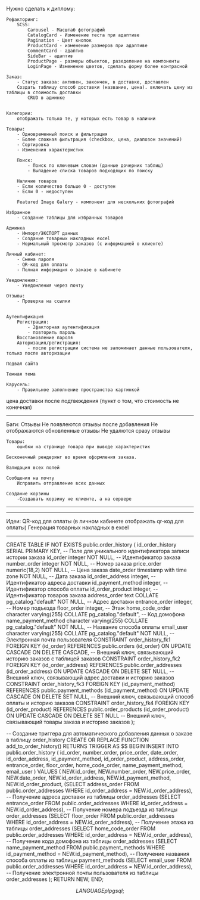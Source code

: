 Нужно сделать к диплому:

    Рефакторинг:
        SCSS:
            Carousel - Масштаб фотографий
            CatalogCard - Изменение теста при адаптиве
            Pagination - Цвет кнопок
            ProductCard - изменение размеров при адаптиве
            CommentCard - адаптив
            SideBar - адаптив
            ProductPage - размеры объектов, разеделение на компоненты
            LoginPage - Изменение цветов, сделать форму более контрасной

    Заказ:
        - Статус заказа: активен, закончен, в доставке, доставлен
        Создать таблицу способ доставки (название, цена). включать цену из таблицы в стоимость доставки
            CRUD в админке


    Категории:
        отображать только те, у которых есть товар в наличии

    Товары:
        - Одновременный поиск и фильтрация
        - Более сложная фильтрация (checkbox, цена, диапозон значений)
        - Сортировка
        - Изменения характеристик

        Поиск:
            - Поиск по ключевым словам (данные дочерних таблиц)
            - Выпадение списка товаров подходящих по поиску

        Наличие товаров
        - Если количество больше 0 - доступен
        - Если 0 - недоступен

        Featured Image Galery - компонент для нескольких фотографий

    Избранное
        - Создание таблицы для избранных товаров

    Админка
        - Импорт/ЭКСПОРТ данных
        - Создание товарных накладных excel
        - Нормальный просмотр заказов (с информацией о клиенте)

    Личный кабинет:
        - Смена пароля
        - QR-код для оплаты
        - Полная информация о заказе в кабинете

    Уведомления:
        - Уведомления через почту

    Отзывы:
        - Проверка на ссылки


    Аутентификация
        Регистрация:
            - 2факторная аутентификация
            - повторить пароль
        Восстановление пароля
        Авторизация/регистрация:
            - после регистрации система не запоминает данные пользователя, только после авторизации

    Подвал сайта

    Темная тема

    Карусель:
        - Правильное заполнение пространства картинкой


цена доставки после подтвеждения (пункт о том, что стоимость не конечная)

---

Баги:
Отзывы
Не появлеются отзывы после добавления
Не отображаются обновленные отзывы
Не удалются сразу отзывы

    Товары:
        ошибки на странице товара при выводе характеристик

    Бесконечный рендеринг во время оформления заказа.

    Валидация всех полей

    Сообщения на почту
        Исправить отправление всех данных

    Создание корзины
        -Создавать корзину не клиенте, а на сервере

---

---

Идеи:
QR-код для оплаты (в личном кабинете отображать qr-код для оплаты)
Генерация товарных накладных в excel

---

CREATE TABLE IF NOT EXISTS public.order_history
(
id_order_history SERIAL PRIMARY KEY, -- Поле для уникального идентификатора записи истории заказа
id_order integer NOT NULL, -- Идентификатор заказа
number_order integer NOT NULL, -- Номер заказа
price_order numeric(18,2) NOT NULL, -- Цена заказа
date_order timestamp with time zone NOT NULL, -- Дата заказа
id_order_address integer, -- Идентификатор адреса доставки
id_payment_method integer, -- Идентификатор способа оплаты
id_order_product integer, --Идентификатор товаров заказа
address_order text COLLATE pg_catalog."default" NOT NULL, -- Адрес доставки
entrance_order integer, -- Номер подъезда
floor_order integer, -- Этаж
home_code_order character varying(255) COLLATE pg_catalog."default", -- Код домофона
name_payment_method character varying(255) COLLATE pg_catalog."default" NOT NULL, -- Название способа оплаты
email_user character varying(255) COLLATE pg_catalog."default" NOT NULL, -- Электронная почта пользователя
CONSTRAINT order_history_fk1 FOREIGN KEY (id_order) REFERENCES public.orders (id_order) ON UPDATE CASCADE ON DELETE CASCADE, -- Внешний ключ, связывающий историю заказов с таблицей заказов
CONSTRAINT order_history_fk2 FOREIGN KEY (id_order_address) REFERENCES public.order_addresses (id_order_address) ON UPDATE CASCADE ON DELETE SET NULL, -- Внешний ключ, связывающий адрес доставки и историю заказов
CONSTRAINT order_history_fk3 FOREIGN KEY (id_payment_method) REFERENCES public.payment_methods (id_payment_method) ON UPDATE CASCADE ON DELETE SET NULL, -- Внешний ключ, связывающий способ оплаты и историю заказов
CONSTRAINT order_history_fk4 FOREIGN KEY (id_order_product) REFERENCES public.order_products (id_order_product) ON UPDATE CASCADE ON DELETE SET NULL -- Внешний ключ, связывающий товары заказа и историю заказов
);

-- Создание триггера для автоматического добавления данных о заказе в таблицу order_history
CREATE OR REPLACE FUNCTION add_to_order_history()
RETURNS TRIGGER AS $$
BEGIN
INSERT INTO public.order_history (
id_order,
number_order,
price_order,
date_order,
id_order_address,
id_payment_method,
id_order_product,
address_order,
entrance_order,
floor_order,
home_code_order,
name_payment_method,
email_user
) VALUES (
NEW.id_order,
NEW.number_order,
NEW.price_order,
NEW.date_order,
NEW.id_order_address,
NEW.id_payment_method,
NEW.id_order_product,
(SELECT address_order FROM public.order_addresses WHERE id_order_address = NEW.id_order_address), -- Получение адреса доставки из таблицы order_addresses
(SELECT entrance_order FROM public.order_addresses WHERE id_order_address = NEW.id_order_address), -- Получение номера подъезда из таблицы order_addresses
(SELECT floor_order FROM public.order_addresses WHERE id_order_address = NEW.id_order_address), -- Получение этажа из таблицы order_addresses
(SELECT home_code_order FROM public.order_addresses WHERE id_order_address = NEW.id_order_address), -- Получение кода домофона из таблицы order_addresses
(SELECT name_payment_method FROM public.payment_methods WHERE id_payment_method = NEW.id_payment_method), -- Получение названия способа оплаты из таблицы payment_methods
(SELECT email_user FROM public.order_addresses WHERE id_order_address = NEW.id_order_address), -- Получение электронной почты пользователя из таблицы order_addresses
);
RETURN NEW;
END;

$$
LANGUAGE plpgsql;
$$
